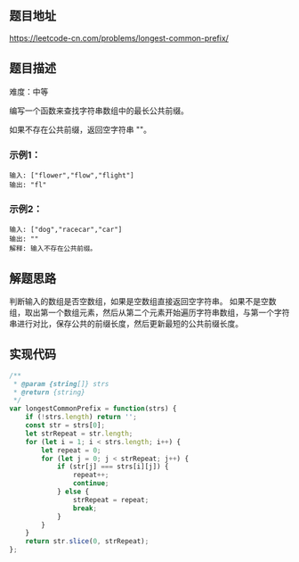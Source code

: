 ## 题目地址

https://leetcode-cn.com/problems/longest-common-prefix/

## 题目描述

难度：中等

编写一个函数来查找字符串数组中的最长公共前缀。

如果不存在公共前缀，返回空字符串 ""。

### 示例1：

```
输入: ["flower","flow","flight"]
输出: "fl"
```

### 示例2：

```
输入: ["dog","racecar","car"]
输出: ""
解释: 输入不存在公共前缀。
```

## 解题思路

判断输入的数组是否空数组，如果是空数组直接返回空字符串。
如果不是空数组，取出第一个数组元素，然后从第二个元素开始遍历字符串数组，与第一个字符串进行对比，保存公共的前缀长度，然后更新最短的公共前缀长度。

## 实现代码


```js
/**
 * @param {string[]} strs
 * @return {string}
 */
var longestCommonPrefix = function(strs) {
    if (!strs.length) return '';
    const str = strs[0];
    let strRepeat = str.length;
    for (let i = 1; i < strs.length; i++) {
        let repeat = 0;
        for (let j = 0; j < strRepeat; j++) {
            if (str[j] === strs[i][j]) {
                repeat++;
                continue;
            } else {
                strRepeat = repeat;
                break;
            }
        }
    }
    return str.slice(0, strRepeat);
};
```

